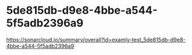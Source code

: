 # 5de815db-d9e8-4bbe-a544-5f5adb2396a9
https://sonarcloud.io/summary/overall?id=examly-test_5de815db-d9e8-4bbe-a544-5f5adb2396a9
